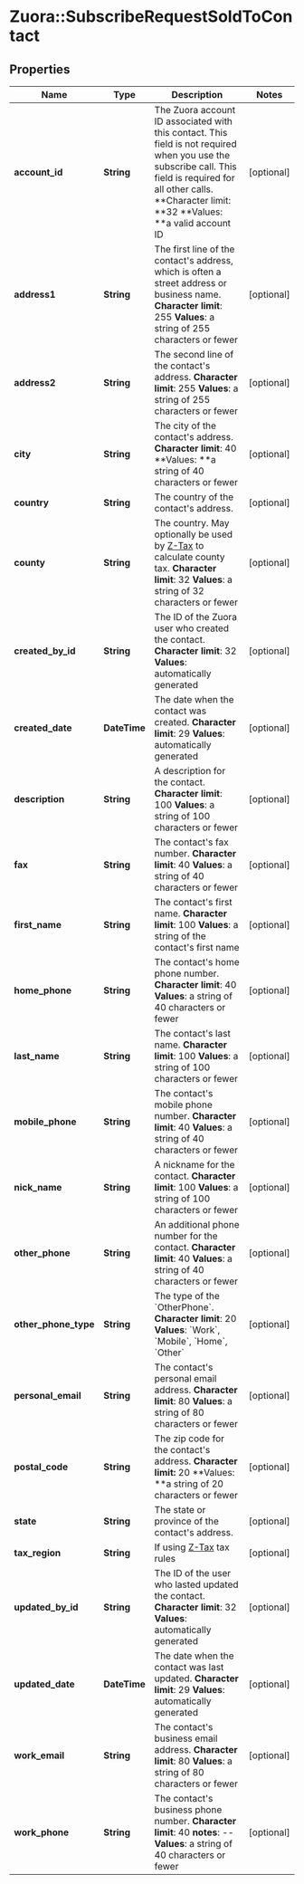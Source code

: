 # Zuora::SubscribeRequestSoldToContact

## Properties
Name | Type | Description | Notes
------------ | ------------- | ------------- | -------------
**account_id** | **String** |  The Zuora account ID associated with this contact. This field is not required when you use the subscribe call. This field is required for all other calls. **Character limit: **32 **Values: **a valid account ID  | [optional] 
**address1** | **String** |  The first line of the contact&#39;s address, which is often a street address or business name.   **Character limit**: 255   **Values**: a string of 255 characters or fewer  | [optional] 
**address2** | **String** |  The second line of the contact&#39;s address.   **Character limit**: 255   **Values**: a string of 255 characters or fewer  | [optional] 
**city** | **String** |  The city of the contact&#39;s address.   **Character limit**: 40 **Values: **a string of 40 characters or fewer  | [optional] 
**country** | **String** |  The country of the contact&#39;s address.  | [optional] 
**county** | **String** |  The country. May optionally be used by [Z-Tax](/C_Zuora_User_Guides/A_Billing_and_Payments/I_Taxes/Z-Tax) to calculate county tax.   **Character limit**: 32   **Values**: a string of 32 characters or fewer  | [optional] 
**created_by_id** | **String** | The ID of the Zuora user who created the contact.  **Character limit**: 32   **Values**: automatically generated  | [optional] 
**created_date** | **DateTime** | The date when the contact was created.  **Character limit**: 29   **Values**: automatically generated  | [optional] 
**description** | **String** |  A description for the contact.   **Character limit**: 100   **Values**: a string of 100 characters or fewer  | [optional] 
**fax** | **String** |  The contact&#39;s fax number.   **Character limit**: 40   **Values**: a string of 40 characters or fewer  | [optional] 
**first_name** | **String** |  The contact&#39;s first name.   **Character limit**: 100   **Values**: a string of the contact&#39;s first name  | [optional] 
**home_phone** | **String** |  The contact&#39;s home phone number.   **Character limit**: 40   **Values**: a string of 40 characters or fewer  | [optional] 
**last_name** | **String** |  The contact&#39;s last name.   **Character limit**: 100   **Values**: a string of 100 characters or fewer  | [optional] 
**mobile_phone** | **String** |  The contact&#39;s mobile phone number.   **Character limit**: 40   **Values**: a string of 40 characters or fewer  | [optional] 
**nick_name** | **String** |  A nickname for the contact.   **Character limit**: 100   **Values**: a string of 100 characters or fewer  | [optional] 
**other_phone** | **String** |  An additional phone number for the contact.   **Character limit**: 40   **Values**: a string of 40 characters or fewer  | [optional] 
**other_phone_type** | **String** | The type of the &#x60;OtherPhone&#x60;.  **Character limit**: 20   **Values**: &#x60;Work&#x60;, &#x60;Mobile&#x60;, &#x60;Home&#x60;, &#x60;Other&#x60;  | [optional] 
**personal_email** | **String** |  The contact&#39;s personal email address.   **Character limit**: 80   **Values**: a string of 80 characters or fewer  | [optional] 
**postal_code** | **String** |  The zip code for the contact&#39;s address. **Character limit:** 20 **Values: **a string of 20 characters or fewer  | [optional] 
**state** | **String** |  The state or province of the contact&#39;s address.  | [optional] 
**tax_region** | **String** | If using [Z-Tax](https://knowledgecenter.zuora.com/CB_Billing/J_Billing_Operations/L_Taxes/A_Z-Tax) tax rules  | [optional] 
**updated_by_id** | **String** |  The ID of the user who lasted updated the contact.   **Character limit**: 32   **Values**: automatically generated  | [optional] 
**updated_date** | **DateTime** |  The date when the contact was last updated.   **Character limit**: 29   **Values**: automatically generated  | [optional] 
**work_email** | **String** |  The contact&#39;s business email address.   **Character limit**: 80   **Values**: a string of 80 characters or fewer  | [optional] 
**work_phone** | **String** |  The contact&#39;s business phone number.   **Character limit**: 40 **notes**: --   **Values**: a string of 40 characters or fewer  | [optional] 


